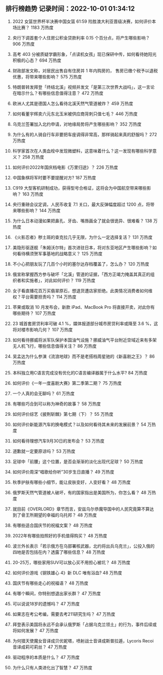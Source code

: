 
## 排行榜趋势 记录时间：2022-10-01 01:34:12
  
  1. 2022 女篮世界杯半决赛中国女篮 61:59 险胜澳大利亚晋级决赛，如何评价本场比赛？ 1183 万热度
    
  2. 央行下调首套个人住房公积金贷款利率 0.15 个百分点，将产生哪些影响？ 906 万热度
    
  3. 高考 403 分被质疑学霸形象，「点读机女孩」现已保研中传，如何看待她阳光积极的心态？ 694 万热度
    
  4. 财政部发文称，对居民出售自有住房并 1 年内购房的， 售房已缴个税予以退税优惠，将带来哪些影响？ 575 万热度
    
  5. 特朗普转发拜登「终结北溪」视频并发文「是第三次世界大战吗」，这一言论在暗示什么？有哪些信息值得注意？ 472 万热度
    
  6. 欧洲人尤其是德国人怎么看待北溪天然气管道被炸？ 459 万热度
    
  7. 如何看董宇辉卖六元东北玉米被供应商背刺只值七毛？ 446 万热度
    
  8. 乌克兰签署加入北约申请，对地缘局势将产生哪些影响？ 352 万热度
    
  9. 为什么有的人骑自行车非要把车座调得非常高，那样骑起来真的舒服吗？ 272 万热度
    
  10. 科学家首次在人类血栓中发现微塑料，这意味着什么？这一发现有哪些科学意义？ 258 万热度
    
  11. 如何评价2022年国庆档电影《万里归途》？ 226 万热度
    
  12. 中国象棋将军时要不要提醒对方? 187 万热度
    
  13. C919 大型客机研制成功，获得型号合格证，这将会为中国航空带来哪些影响？ 163 万热度
    
  14. 央行重磅会议定调，人民币收复 7.1 关口，最大反弹幅度超过 1200 点，将带来哪些影响？ 144 万热度
    
  15. 为什么日本动漫如果把鼻孔、牙齿、嘴唇画全了就会很诡异、很难看？ 138 万热度
    
  16. 《火影忍者》秽土斑的查克拉几乎无限，为什么一定选择复活？ 131 万热度
    
  17. 美隐形驱逐舰「朱姆沃尔特」首次进驻日本，将对东亚地区产生哪些影响？如何看待横须贺军事基地的战略意义？ 125 万热度
    
  18. 不小心把朋友玩了几百个小时的塞尔达存档覆盖了，怎么办？ 120 万热度
    
  19. 俄宣称掌握西方参与破坏「北溪」管道的证据，「西方正竭力掩盖其真正的组织者和实施者」，对此如何评价？ 119 万热度
    
  20. 女子看直播花百万买翡翠原石，想退货遭店家拒绝。此类情况消费者如何维权？平台需要担责吗？ 114 万热度
    
  21. 苹果或取消 10 月发布会，新款 iPad、MacBook Pro 将直接开卖，对此你有哪些期待？ 107 万热度
    
  22. 23 城首套房贷利率可破 4.1 %，媒体报道部分城市房贷利率或降至 3.6 %，这将对楼市影响几何？ 107 万热度
    
  23. 如何看待挪威将派军队保护本国油气设施？挪威油气平台附近空域近来有多架无人机飞行，哪些信息值得关注？ 86 万热度
    
  24. 吴孟达为什么参演《流浪地球》而不是老搭档周星驰的《新喜剧之王》？ 86 万热度
    
  25. 本科独立用C语言完成没有优化的C语言编译器属于什么水平? 84 万热度
    
  26. 如何评价《一年一度喜剧大赛》第二季第二期？ 75 万热度
    
  27. 一个人真的会无聊吗？ 61 万热度
    
  28. 有哪些巧合到可以称为神奇的故事？ 58 万热度
    
  29. 如何评价综艺《披荆斩棘》第七期（下）？ 55 万热度
    
  30. 如何评价新能源汽车的换电模式？以及如何看待其未来的发展前景？ 54 万热度
    
  31. 如何看待理想汽车9月30日的发布会？ 53 万热度
    
  32. 道歉就一定要原谅吗？ 53 万热度
    
  33. 足球中「前腰」这个位置，是否会渐渐的淡化出现代足球？ 50 万热度
    
  34. 如何评价周深“唱歌给你听”30岁生日直播？ 49 万热度
    
  35. 秋季护肤有哪些小细节，能让皮肤变好，人变好看？ 48 万热度
    
  36. 俄罗斯天然气管道被人破坏，有的国家指出是美国所为，你怎么看？ 48 万热度
    
  37. 就目前《OVERLORD》章节而言，安兹乌尔恭魔导国中的人民究竟算不算达到了骨王所期望的幸福的乌托邦？ 48 万热度
    
  38. 有哪些适合国庆节的祝福文案？ 48 万热度
    
  39. 2022年有哪些拍照好的手机值得购买？ 48 万热度
    
  40. 波兰外长表示「若示俄方在乌部署核武器，北约将出兵乌克兰」，公投入俄的四地是否包括在内？透露了哪些信息？ 48 万热度
    
  41. 20-25万，哪些家用SUV可以放心买不用担心被坑？ 48 万热度
    
  42. 如何评价游戏《钢铁雄心 4》新 DLC 唯有浴血? 48 万热度
    
  43. 国庆节有哪些走心的祝福语？ 48 万热度
    
  44. 有哪个瞬间，你特别想退出家长群？ 47 万热度
    
  45. 可以说说18岁的遗憾吗？ 47 万热度
    
  46. 如果志在考公考编，需要去考211研究生吗？ 47 万热度
    
  47. 拜登表示美国将永远不会承认俄罗斯「占据乌克兰领土」的行为，事件后续或将如何发展？ 47 万热度
    
  48. 为何猎天使魔女音译成贝优妮塔，喷射战士音译成斯普拉遁，Lycoris Recoi 音译成莉可莉丝？ 47 万热度
    
  49. 驱动程序的本质是什么？ 47 万热度
    
  50. 为什么只有人类进化出了智慧？ 47 万热度
    